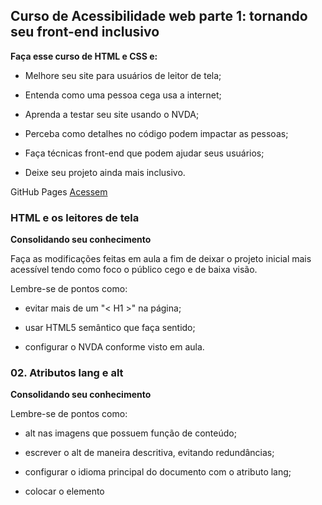 ## Curso de Acessibilidade web parte 1: tornando seu front-end inclusivo

**Faça esse curso de HTML e CSS e:**

- Melhore seu site para usuários de leitor de tela;

- Entenda como uma pessoa cega usa a internet;

- Aprenda a testar seu site usando o NVDA;

- Perceba como detalhes no código podem impactar as pessoas;

- Faça técnicas front-end que podem ajudar seus usuários;

- Deixe seu projeto ainda mais inclusivo.

GitHub Pages
[Acessem](https://tiagomerc.github.io/Acessibilidade-web-parte-1-tornando-seu-front-end-inclusivo/)

### HTML e os leitores de tela

**Consolidando seu conhecimento**

Faça as modificações feitas em aula a fim de deixar o projeto inicial mais acessível tendo como foco o público cego e de baixa visão.

Lembre-se de pontos como:

- evitar mais de um "< H1 >" na página;

- usar HTML5 semântico que faça sentido;

- configurar o NVDA conforme visto em aula.

### 02. Atributos lang e alt

**Consolidando seu conhecimento**

Lembre-se de pontos como:

- alt nas imagens que possuem função de conteúdo;

- escrever o alt de maneira descritiva, evitando redundâncias;

- configurar o idioma principal do documento com o atributo lang;

- colocar o elemento <title> em SVGs que forem inline (código direto no HTML).

### 03. CSS interfere no leitor de tela? Listas e display: none

### 04. Um pouco sobre roles e arias

### 05. Formulário acessível

![Print](img/print/Projetofinal.png)